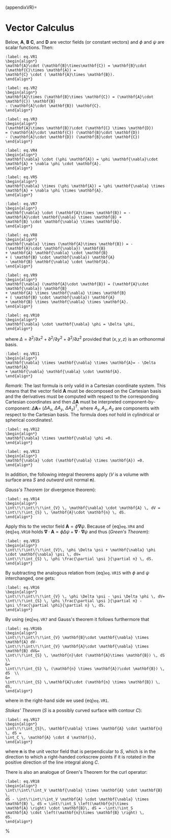 (appendixVR)=
# Vector Calculus
 Below, $\mathbf{A}$, $\mathbf{B}$ $\mathbf{C}$, and $\mathbf{D}$ are vector fields (or constant vectors) and $\phi$ and $\psi$
are scalar functions. Then:

```{math}
:label: eq.VR1
\begin{align*}
\mathbf{A}\cdot (\mathbf{B}\times\mathbf{C}) = \mathbf{B}\cdot (\mathbf{C}\times \mathbf{A}) =
\mathbf{C} \cdot ( \mathbf{A}\times \mathbf{B}).
\end{align*}
```

```{math}
:label: eq.VR2
\begin{align*}
\mathbf{A}\times (\mathbf{B}\times \mathbf{C}) = (\mathbf{A}\cdot \mathbf{C}) \mathbf{B}
- (\mathbf{A}\cdot \mathbf{B}) \mathbf{C}.
\end{align*}
```

```{math}
:label: eq.VR3
\begin{align*}
(\mathbf{A}\times \mathbf{B})\cdot (\mathbf{C} \times \mathbf{D})
= (\mathbf{A}\cdot \mathbf{C}) (\mathbf{B}\cdot \mathbf{D})
- (\mathbf{A}\cdot \mathbf{D}) (\mathbf{B}\cdot \mathbf{C})
\end{align*}
```

```{math}
:label: eq.VR4
\begin{align*}
\mathbf{\nabla} \cdot (\phi \mathbf{A}) = \phi \mathbf{\nabla}\cdot \mathbf{A} + \nabla \phi \cdot \mathbf{A}.
\end{align*}
```

```{math}
:label: eq.VR5
\begin{align*}
\mathbf{\nabla} \times (\phi \mathbf{A}) = \phi \mathbf{\nabla} \times \mathbf{A} + \nabla \phi \times \mathbf{A}.
\end{align*}
```

```{math}
:label: eq.VR7
\begin{align*}
\mathbf{\nabla} \cdot (\mathbf{A}\times \mathbf{B}) = - \mathbf{A}\cdot \mathbf{\nabla} \times \mathbf{B} +
\mathbf{B} \cdot \mathbf{\nabla} \times \mathbf{A}.
\end{align*}
```

```{math}
:label: eq.VR8
\begin{align*}
\mathbf{\nabla} \times (\mathbf{A}\times \mathbf{B}) = - (\mathbf{A}\cdot \mathbf{\nabla}) \mathbf{B}
+ \mathbf{A} \mathbf{\nabla} \cdot \mathbf{B}
+ ( \mathbf{B} \cdot \mathbf{\nabla}) \mathbf{A}
- \mathbf{B} \mathbf{\nabla} \cdot \mathbf{A}.
\end{align*}
```

```{math}
:label: eq.VR9
\begin{align*}
\mathbf{\nabla} (\mathbf{A}\cdot \mathbf{B}) = (\mathbf{A}\cdot \mathbf{\nabla}) \mathbf{B}
+ \mathbf{A} \times \mathbf{\nabla} \times \mathbf{B}
+ ( \mathbf{B} \cdot \mathbf{\nabla}) \mathbf{A}
+ \mathbf{B} \times \mathbf{\nabla} \times \mathbf{A}.
\end{align*}
```

```{math}
:label: eq.VR10
\begin{align*}
\mathbf{\nabla} \cdot \mathbf{\nabla} \phi = \Delta \phi,
\end{align*}
```
where $\Delta = \partial^2/\partial x^2 + \partial^2/\partial y^2
+
\partial^2/\partial z^2$ provided that $(x,y,z)$ is an orthonormal basis.


```{math}
:label: eq.VR11
\begin{align*}
\mathbf{\nabla} \times \mathbf{\nabla} \times \mathbf{A}= - \Delta \mathbf{A}
+ \mathbf{\nabla} \mathbf{\nabla} \cdot \mathbf{A}.
\end{align*}
```
*Remark*: The last formula is only valid in a Cartesian coordinate system. This means that the vector field $\mathbf{A}$
must be decomposed on the Cartesian basis and the derivatives must be computed with respect to the corresponding Cartesian coordinates and then $\Delta \mathbf{A}$ must be interpreted component-by-component: $\Delta \mathbf{A}$= ($\Delta A_x$, $\Delta
A_y$, $\Delta A_z)^{T}$, where $A_x, A_y, A_z$ are components with respect to the Cartesian basis. The formula does *not* hold in cylindrical or spherical coordinates!.


```{math}
:label: eq.VR12
\begin{align*}
\mathbf{\nabla} \times \mathbf{\nabla} \phi =0.
\end{align*}
```

```{math}
:label: eq.VR13
\begin{align*}
\mathbf{\nabla} \cdot (\mathbf{\nabla} \times \mathbf{A}) =0.
\end{align*}
```
 In addition, the following integral theorems apply
($V$ is a volume with surface area $S$ and *outward* unit normal
$\mathbf{n}$).

*Gauss's Theorem* (or divergence theorem):

```{math}
:label: eq.VR14
\begin{align*}
\int\!\!\int\!\!\int_{V} \, \mathbf{\nabla} \cdot \mathbf{A} \, dV =
\int\!\!\int_{S} \, \mathbf{A}\cdot \mathbf{n} \, dS.
\end{align*}
```
 Apply this to the vector field $\mathbf{A} = \phi
\mathbf{\nabla} \psi$. Because of {eq}`eq.VR4` and {eq}`eq.VR10` holds
$\mathbf{\nabla}\cdot \mathbf{A}= \phi \Delta \psi + \mathbf{\nabla} \cdot \mathbf{\nabla}
\psi$ and thus (*Green's Theorem*):

```{math}
:label: eq.VR15
\begin{align*}
\int\!\!\int\!\!\int_{V}\, \phi \Delta \psi + \mathbf{\nabla} \phi \cdot \mathbf{\nabla} \psi \, dV=
\int\!\!\int_{S} \, \phi \frac{\partial \psi }{\partial n} \, dS.
\end{align*}
```

By subtracting the analogous relation from {eq}`eq.VR15` with
$\phi$ and $\psi$ interchanged, one gets:

```{math}
:label: eq.VR16
\begin{align*}
\int\!\!\int\!\!\int_{V} \, \phi \Delta \psi - \psi \Delta \phi \, dV=
\int\!\!\int_{S} \, \phi \frac{\partial \psi }{\partial n} -
\psi \frac{\partial \phi}{\partial n} \, dS.
\end{align*}
```

By using {eq}`eq.VR7` and Gauss's theorem it follows furthermore that

```{math}
:label: eq.VR16b
\begin{align*}
\int\!\!\int\!\!\int_{V} \mathbf{B}\cdot \mathbf{\nabla} \times \mathbf{A} dV-
\int\!\!\int\!\!\int_{V} \mathbf{A}\cdot \mathbf{\nabla} \times \mathbf{B} dV&=
\int\!\!\int_{S} \, \mathbf{n}\dot (\mathbf{A}\times \mathbf{B}) \, dS  \\
&=
\int\!\!\int_{S} \, (\mathbf{n} \times \mathbf{A})\cdot \mathbf{B}) \, dS  \\
&=
\int\!\!\int_{S} \,\mathbf{A}\cdot (\mathbf{n} \times \mathbf{B}) \, dS,
\end{align*}
```
where in the right-hand side we used
{eq}`eq.VR1`.

*Stokes' Theorem* ($S$ is a possibly curved surface with contour $C$):

```{math}
:label: eq.VR17
\begin{align*}
\int\!\!\int_{S}\, \mathbf{\nabla} \times \mathbf{A} \cdot \mathbf{n} \, dS =
\int_C \, \mathbf{A} \cdot d \mathbf{s},
\end{align*}
```
where $\mathbf{n}$ is the unit vector field that is perpendicular to
$S$, which is in the direction to which a right-handed corkscrew points if it is rotated in the positive direction of the line integral along $C$.

There is also an analogue of Green's Theorem for the curl operator:

```{math}
:label: eq.VR18
\begin{align*}
\int\!\int\!\int_V \mathbf{\nabla} \times \mathbf{A} \cdot \mathbf{B} \,
dS - \int\!\int\!\int_V \mathbf{A} \cdot \mathbf{\nabla} \times
\mathbf{B} \, dS = \int\!\int_S \left(\mathbf{n}\times
\mathbf{A} \right) \cdot \mathbf{B}\, dS = -\int\!\int_S
\mathbf{A} \cdot \left(\mathbf{n}\times \mathbf{B} \right) \,
dS.
\end{align*}
```

%